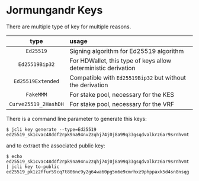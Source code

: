 # Jormungandr Keys

There are multiple type of key for multiple reasons.

| type | usage |
|:----:|:------|
|`Ed25519` | Signing algorithm for Ed25519 algorithm |
|`Ed25519Bip32`| For HDWallet, this type of keys allow deterministic derivation |
|`Ed25519Extended`| Compatible with `Ed25519Bip32` but without the derivation |
|`FakeMMM`| For stake pool, necessary for the KES |
|`Curve25519_2HashDH`| For stake pool, necessary for the VRF |

There is a command line parameter to generate this keys:

```
$ jcli key generate --type=Ed25519
ed25519_sk1cvac48ddf2rpk9na94nv2zqhj74j0j8a99q33gsqdvalkrz6ar9srnhvmt
```

and to extract the associated public key:

```
$ echo ed25519_sk1cvac48ddf2rpk9na94nv2zqhj74j0j8a99q33gsqdvalkrz6ar9srnhvmt | jcli key to-public
ed25519_pk1z2ffur59cq7t806nc9y2g64wa60pg5m6e9cmrhxz9phppaxk5d4sn8nsqg
```
